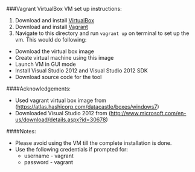 ###Vagrant VirtualBox VM set up instructions:

1. Download and install [VirtualBox](https://www.virtualbox.org/)
2. Download and install [Vagrant](http://www.vagrantup.com/)
3. Navigate to this directory and run `vagrant up` on terminal to set up the vm. This would do following:
  * Download the virtual box image
  * Create virtual machine using this image
  * Launch VM in GUI mode
  * Install Visual Studio 2012 and Visual Studio 2012 SDK 
  * Download source code for the tool

####Acknowledgements:
  * Used vagrant virtual box image from (https://atlas.hashicorp.com/datacastle/boxes/windows7)
  * Downloaded Visual Studio 2012 from (http://www.microsoft.com/en-us/download/details.aspx?id=30678)

####Notes:
  * Please avoid using the VM till the complete installation is done.
  * Use the following credentials if prompted for:
    * username - vagrant
    * password - vagrant
